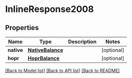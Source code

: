 # InlineResponse2008

## Properties
Name | Type | Description | Notes
------------ | ------------- | ------------- | -------------
**native** | [**NativeBalance**](NativeBalance.md) |  | [optional] 
**hopr** | [**HoprBalance**](HoprBalance.md) |  | [optional] 

[[Back to Model list]](../README.md#documentation-for-models) [[Back to API list]](../README.md#documentation-for-api-endpoints) [[Back to README]](../README.md)

